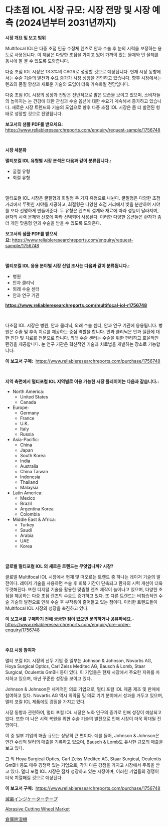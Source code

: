 <p><h1>다초점 IOL 시장 규모: 시장 전망 및 시장 예측 (2024년부터 2031년까지)</h1></p><p><strong>시장 개요 및 보고 범위</strong></p>
<p><p>Multifocal IOL은 다중 초점 인공 수정체 렌즈로 안과 수술 후 눈의 시력을 보정하는 용도로 사용됩니다. 이 제품은 다양한 초점을 가지고 있어 가까이 있는 물체와 먼 물체를 동시에 잘 볼 수 있도록 도와줍니다.</p><p>다중 초점 IOL 시장은 13.3%의 CAGR로 성장할 것으로 예상됩니다. 현재 시장 동향에서는 수술 기술의 발전과 수요 증가가 시장 성장을 견인하고 있습니다. 향후 시장에서는 렌즈의 품질 향상과 새로운 기술의 도입이 더욱 가속화될 전망입니다. </p><p>다중 초점 IOL 시장의 성장과 전망은 전반적으로 밝은 모습을 보이고 있으며, 소비자들의 높아지는 눈 건강에 대한 관심과 수술 옵션에 대한 수요가 계속해서 증가하고 있습니다. 새로운 시장 트렌드와 기술의 도입으로 향후 다중 초점 IOL 시장은 좀 더 발전된 형태로 성장할 것으로 전망됩니다.</p></p>
<p><strong>보고서의 샘플 PDF를 받으세요:</strong> <a href="https://www.reliableresearchreports.com/enquiry/request-sample/1756748">https://www.reliableresearchreports.com/enquiry/request-sample/1756748</a></p>
<p>&nbsp;</p>
<p><strong>시장 세분화</strong></p>
<p><strong>멀티포컬 IOL 유형별 시장 분석은 다음과 같이 분류됩니다.:</strong></p>
<p><ul><li>굴절 유형</li><li>회절 유형</li></ul></p>
<p>&nbsp;</p>
<p><p>멀티포컬 IOL 시장은 굴절형과 회절형 두 가지 유형으로 나뉜다. 굴절형은 다양한 초점 거리에서 뚜렷한 시야를 제공하고, 회절형은 다양한 초점 거리에서 빛을 분산하여 시야를 보다 선명하게 만들어준다. 두 유형은 렌즈의 설계와 재료에 따라 성능이 달라지며, 환자의 시력 문제와 선호에 따라 선택되어 사용된다. 이러한 다양한 옵션들은 환자가 좀 더 개인 맞춤형 안과 수술을 받을 수 있도록 도와준다.</p></p>
<p><strong>보고서의 샘플 PDF를 받으세요:</strong>&nbsp;<a href="https://www.reliableresearchreports.com/enquiry/request-sample/1756748">https://www.reliableresearchreports.com/enquiry/request-sample/1756748</a></p>
<p>&nbsp;</p>
<p><strong> 멀티포컬 IOL 응용 분야별 시장 산업 조사는 다음과 같이 분류됩니다.:</strong></p>
<p><ul><li>병원</li><li>안과 클리닉</li><li>외래 수술 센터</li><li>안과 연구 기관</li></ul></p>
<p><strong><a href="https://www.reliableresearchreports.com/multifocal-iol-r1756748">https://www.reliableresearchreports.com/multifocal-iol-r1756748</a></strong></p>
<p>&nbsp;</p>
<p><p>다초점 IOL 시장은 병원, 안과 클리닉, 외래 수술 센터, 안과 연구 기관에 응용됩니다. 병원은 수술 및 후속 치료를 제공하는 중심 역할을 합니다. 안과 클리닉은 안과 질환에 대한 진단 및 치료를 전문으로 합니다. 외래 수술 센터는 수술을 위한 편리하고 효율적인 환경을 제공합니다. 눈 연구 기관은 혁신적인 기술과 치료법을 개발하는 장소로 기능합니다.</p></p>
<p><strong>이 보고서 구매:</strong>&nbsp; <a href="https://www.reliableresearchreports.com/purchase/1756748">https://www.reliableresearchreports.com/purchase/1756748</a></p>
<p>&nbsp;</p>
<p><strong>지역 측면에서 멀티포컬 IOL 지역별로 이용 가능한 시장 플레이어는 다음과 같습니다.:</strong></p>
<p><ul>
    <li>
        North America:
        <ul>
            <li>United States</li>
            <li>Canada</li>
        </ul>
    </li>
    <li>
        Europe:
        <ul>
            <li>Germany</li>
            <li>France</li>
            <li>U.K.</li>
            <li>Italy</li>
            <li>Russia</li>
        </ul>
    </li>
    <li>
        Asia-Pacific:
        <ul>
            <li>China</li>
            <li>Japan</li>
            <li>South Korea</li>
            <li>India</li>
            <li>Australia</li>
            <li>China Taiwan</li>
            <li>Indonesia</li>
            <li>Thailand</li>
            <li>Malaysia</li>
        </ul>
    </li>
    <li>
        Latin America:
        <ul>
            <li>Mexico</li>
            <li>Brazil</li>
            <li>Argentina Korea</li>
            <li>Colombia</li>
        </ul>
    </li>
    <li>
        Middle East & Africa:
        <ul>
            <li>Turkey</li>
            <li>Saudi</li>
            <li>Arabia</li>
            <li>UAE</li>
            <li>Korea</li>
        </ul>
    </li>
    </ul></p>
<p>&nbsp;</p>
<p><strong>글로벌 멀티포컬 IOL 의 새로운 트렌드는 무엇입니까? 시장?</strong></p>
<p><p>글로벌 Multifocal IOL 시장에서 현재 및 떠오르는 트렌드 중 하나는 레이저 기술의 발전이다. 레이저 기술을 사용하면 수술 후 회복 기간이 단축되고 환자의 시력 개선이 더욱 뚜렷해진다. 또한 디지털 기술을 활용한 맞춤형 렌즈 제작이 늘어나고 있으며, 다양한 초점을 제공하는 다중 초점 렌즈의 수요도 증가하고 있다. 또 다른 트렌드는 비침습적인 수술 기술의 발전으로 인해 수술 후 부작용이 줄어들고 있는 점이다. 이러한 트렌드들이 Multifocal IOL 시장의 성장을 촉진하고 있다.</p></p>
<p><strong>이 보고서를 구매하기 전에 궁금한 점이 있으면 문의하거나 공유하세요.</strong>- <a href="https://www.reliableresearchreports.com/enquiry/pre-order-enquiry/1756748">https://www.reliableresearchreports.com/enquiry/pre-order-enquiry/1756748</a></p>
<p>&nbsp;</p>
<p><strong>주요 시장 참여자</strong></p>
<p><p>멀티 포컬 IOL 시장의 선두 기업 중 일부는 Johnson & Johnson, Novartis AG, Hoya Surgical Optics, Carl Zeiss Meditec AG, Bausch & Lomb, Staar Surgical, Oculentis GmBH 등이 있다. 이 기업들은 현재 시장에서 주요한 지위를 차지하고 있으며, 매년 꾸준한 성장을 보이고 있다.</p><p>Johnson & Johnson은 세계적인 의료 기업으로, 멀티 포컬 IOL 제품 제조 및 판매에 참여하고 있다. Novartis AG 역시 의약품 및 의료 기기 분야에서 성과를 거두고 있으며, 멀티 포컬 IOL 제품에도 강점을 가지고 있다.</p><p>시장 동향과 관련하여, 멀티 포컬 IOL 시장은 노화 인구의 증가로 인해 성장이 예상되고 있다. 또한 더 나은 시력 복원을 위한 수술 기술의 발전으로 인해 시장이 더욱 확대될 전망이다.</p><p>이 중 일부 기업의 매출 규모는 상당히 큰 편이다. 예를 들어, Johnson & Johnson은 연간 수십억 달러의 매출을 기록하고 있으며, Bausch & Lomb도 유사한 규모의 매출을 보고 있다.</p><p>그 외 Hoya Surgical Optics, Carl Zeiss Meditec AG, Staar Surgical, Oculentis GmBH 등도 매우 경쟁력 있는 기업으로, 각기 다른 강점을 가지고 시장에서 주목을 받고 있다. 멀티 포컬 IOL 시장은 점차 성장하고 있는 시장이며, 이러한 기업들의 경쟁이 더욱 치열해질 것으로 예상된다.</p></p>
<p><strong>이 보고서 구매:</strong>&nbsp;&nbsp;<a href="https://www.reliableresearchreports.com/purchase/1756748">https://www.reliableresearchreports.com/purchase/1756748</a></p>
<p><p><a href="https://github.com/laurenreichert/Market-Research-Report-List-1/blob/main/833915927304.md">滅菌インジケーターテープ</a></p><p><a href="https://github.com/mbisetmhermsr/Market-Research-Report-List-2/blob/main/abrasive-cutting-wheel-market.md">Abrasive Cutting Wheel Market</a></p><p><a href="https://github.com/RodHoppe07/Market-Research-Report-List-1/blob/main/458516127305.md">倉庫除湿機</a></p></p>